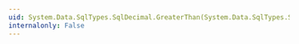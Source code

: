 ```yaml
---
uid: System.Data.SqlTypes.SqlDecimal.GreaterThan(System.Data.SqlTypes.SqlDecimal,System.Data.SqlTypes.SqlDecimal)
internalonly: False
---
```

